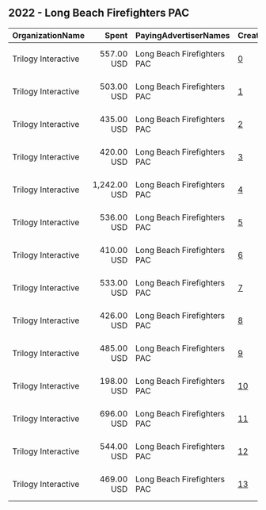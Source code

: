 ## 2022 - Long Beach Firefighters PAC 
|OrganizationName|Spent|PayingAdvertiserNames|CreativeUrls|Impressions|Genders|AgeBrackets|CountryCodes|BillingAddresses|CandidateBallotInformation|
|:---|---:|:---|:---|---:|:---|:---|:---|:---|:---|
|Trilogy Interactive|557.00 USD|Long Beach Firefighters PAC|[0](https://www.snap.com/political-ads/asset/fbbaeccbef8dd114f2413d213587da13cee9ca597e4d8d4b4a82d64aa40ea8ff?mediaType=png)|24,035||18+|united states|"2054 University Ave STE 600,Berkeley,94704,US"|Rex Richardson|
|Trilogy Interactive|503.00 USD|Long Beach Firefighters PAC|[1](https://www.snap.com/political-ads/asset/b5842588ba8c6f26bd8c117bb23cf35f38046f8374201e848cedda10c0493025?mediaType=png)|20,722||18+|united states|"2054 University Ave STE 600,Berkeley,94704,US"|Rex Richardson|
|Trilogy Interactive|435.00 USD|Long Beach Firefighters PAC|[2](https://www.snap.com/political-ads/asset/59aa2c051bc8a94864141b71dda1a0064f5c5bc0cfbbd3202f3c3a396b5a1c53?mediaType=png)|31,827||18+|united states|"2054 University Ave STE 600,Berkeley,94704,US"|Rex Richardson|
|Trilogy Interactive|420.00 USD|Long Beach Firefighters PAC|[3](https://www.snap.com/political-ads/asset/f1775d927fef5647d7eeee0a468801b78666417512f4910a6b86247319063fcd?mediaType=png)|30,902||18+|united states|"2054 University Ave STE 600,Berkeley,94704,US"|Rex Richardson|
|Trilogy Interactive|1,242.00 USD|Long Beach Firefighters PAC|[4](https://www.snap.com/political-ads/asset/cde7627fef0d4dec8c569e747831cb739b313003dbb3e1d530f1790b84904308?mediaType=png)|61,745||18+|united states|"2054 University Ave STE 600,Berkeley,94704,US"|Rex Richardson|
|Trilogy Interactive|536.00 USD|Long Beach Firefighters PAC|[5](https://www.snap.com/political-ads/asset/5816911cfa71bf63e4ef693ead90d73d8cb460cb4c8f22ca6d88b5221670c02a?mediaType=png)|40,617||18+|united states|"2054 University Ave STE 600,Berkeley,94704,US"|Rex Richardson|
|Trilogy Interactive|410.00 USD|Long Beach Firefighters PAC|[6](https://www.snap.com/political-ads/asset/02f9b179ab0a395da9af0aca50106abcd9b12d695ca4de45a80209359069d60e?mediaType=png)|19,056||18+|united states|"2054 University Ave STE 600,Berkeley,94704,US"|Rex Richardson|
|Trilogy Interactive|533.00 USD|Long Beach Firefighters PAC|[7](https://www.snap.com/political-ads/asset/3e4cc7e40b4370ee952bd1c823eeb52a618e1177c6fb14ce63fdcc3b31f52684?mediaType=png)|23,088||18+|united states|"2054 University Ave STE 600,Berkeley,94704,US"|Rex Richardson|
|Trilogy Interactive|426.00 USD|Long Beach Firefighters PAC|[8](https://www.snap.com/political-ads/asset/d2acd0738ef8229e2f8db91c38165784843285e775032c57acd40143552deb4e?mediaType=png)|31,000||18+|united states|"2054 University Ave STE 600,Berkeley,94704,US"|Rex Richardson|
|Trilogy Interactive|485.00 USD|Long Beach Firefighters PAC|[9](https://www.snap.com/political-ads/asset/07015e8141eefe5b17d229ff112760dc1a5de5605ce797dae2d56db215c0dd41?mediaType=png)|36,652||18+|united states|"2054 University Ave STE 600,Berkeley,94704,US"|Rex Richardson|
|Trilogy Interactive|198.00 USD|Long Beach Firefighters PAC|[10](https://www.snap.com/political-ads/asset/daf36f5cddf3451e2ce8373fb75d99393794cea9ec21abd5ff8608a0cade6bb2?mediaType=png)|10,249||18+|united states|"2054 University Ave STE 600,Berkeley,94704,US"|Rex Richardson|
|Trilogy Interactive|696.00 USD|Long Beach Firefighters PAC|[11](https://www.snap.com/political-ads/asset/9f2bdca9df8a3591b491163ec16105dda116367c638bac23b3685b33b55adf4e?mediaType=png)|34,279||18+|united states|"2054 University Ave STE 600,Berkeley,94704,US"|Rex Richardson|
|Trilogy Interactive|544.00 USD|Long Beach Firefighters PAC|[12](https://www.snap.com/political-ads/asset/627d14935c199cad4fa448bf53eea1eace7e2131e3d6f62dfc72cc30460fd2ef?mediaType=png)|41,442||18+|united states|"2054 University Ave STE 600,Berkeley,94704,US"|Rex Richardson|
|Trilogy Interactive|469.00 USD|Long Beach Firefighters PAC|[13](https://www.snap.com/political-ads/asset/0ef5f4e398d78e235d3faec9bb96bae6d01614d042702f7897c3991db4f836d4?mediaType=png)|27,793||18+|united states|"2054 University Ave STE 600,Berkeley,94704,US"|Rex Richardson|
